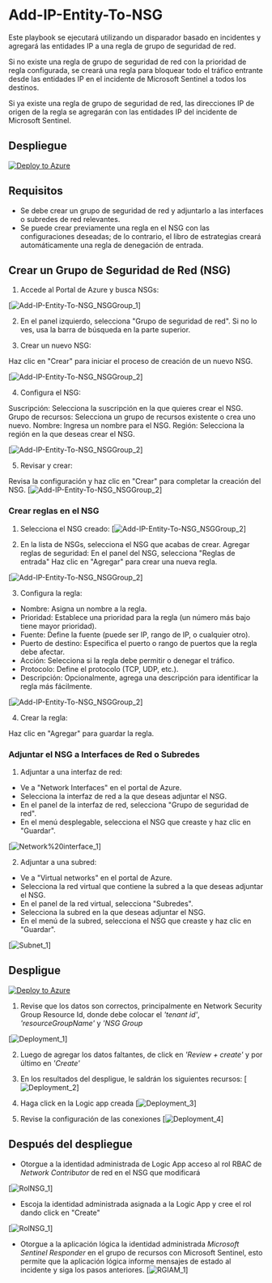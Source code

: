 # Add-IP-Entity-To-NSG

Este playbook se ejecutará utilizando un disparador basado en incidentes y agregará las entidades IP a una regla de grupo de seguridad de red.

Si no existe una regla de grupo de seguridad de red con la prioridad de regla configurada, se creará una regla para bloquear todo el tráfico entrante desde las entidades IP en el incidente de Microsoft Sentinel a todos los destinos.

Si ya existe una regla de grupo de seguridad de red, las direcciones IP de origen de la regla se agregarán con las entidades IP del incidente de Microsoft Sentinel.

## Despliegue

[![Deploy to Azure](https://aka.ms/deploytoazurebutton)](https://portal.azure.com/#create/Microsoft.Template/uri/https%3A%2F%2Fraw.githubusercontent.com%2FAzure%2FAzure-Sentinel%2Fmaster%2FPlaybooks%2FAdd-IP-Entity-To-NSG%2Fazuredeploy.json) 

## Requisitos 
- Se debe crear un grupo de seguridad de red y adjuntarlo a las interfaces o subredes de red relevantes.
- Se puede crear previamente una regla en el NSG con las configuraciones deseadas; de lo contrario, el libro de estrategias creará automáticamente una regla de denegación de entrada.


## Crear un Grupo de Seguridad de Red (NSG)
1. Accede al Portal de Azure y busca NSGs:

[![Add-IP-Entity-To-NSG_NSGGroup_1](./Images/Add-IP-Entity-To-NSG_NSGGroup_1.png)] 

2. En el panel izquierdo, selecciona "Grupo de seguridad de red". Si no lo ves, usa la barra de búsqueda en la parte superior.

3. Crear un nuevo NSG:

Haz clic en "Crear" para iniciar el proceso de creación de un nuevo NSG.

[![Add-IP-Entity-To-NSG_NSGGroup_2](./Images/Add-IP-Entity-To-NSG_NSGGroup_2.png)] 

4. Configura el NSG:

Suscripción: Selecciona la suscripción en la que quieres crear el NSG.
Grupo de recursos: Selecciona un grupo de recursos existente o crea uno nuevo.
Nombre: Ingresa un nombre para el NSG.
Región: Selecciona la región en la que deseas crear el NSG.

[![Add-IP-Entity-To-NSG_NSGGroup_2](./Images/Add-IP-Entity-To-NSG_NSGGroup_3.png)] 

5. Revisar y crear:

Revisa la configuración y haz clic en "Crear" para completar la creación del NSG.
[![Add-IP-Entity-To-NSG_NSGGroup_2](./Images/Add-IP-Entity-To-NSG_NSGGroup_4.png)] 

### Crear reglas en el NSG
1. Selecciona el NSG creado:
[![Add-IP-Entity-To-NSG_NSGGroup_2](./Images/Add-IP-Entity-To-NSG_NSGGroup_5.png)] 

2. En la lista de NSGs, selecciona el NSG que acabas de crear.
Agregar reglas de seguridad:
En el panel del NSG, selecciona "Reglas de entrada" 
Haz clic en "Agregar" para crear una nueva regla.

[![Add-IP-Entity-To-NSG_NSGGroup_2](./Images/Add-IP-Entity-To-NSG_NSGGroup_6.png)] 


3. Configura la regla:

- Nombre: Asigna un nombre a la regla.
- Prioridad: Establece una prioridad para la regla (un número más bajo tiene mayor prioridad).
- Fuente: Define la fuente (puede ser IP, rango de IP, o cualquier otro).
- Puerto de destino: Especifica el puerto o rango de puertos que la regla debe afectar.
- Acción: Selecciona si la regla debe permitir o denegar el tráfico.
- Protocolo: Define el protocolo (TCP, UDP, etc.).
- Descripción: Opcionalmente, agrega una descripción para identificar la regla más fácilmente.

[![Add-IP-Entity-To-NSG_NSGGroup_2](./Images/Add-IP-Entity-To-NSG_NSGGroup_7.png)] 

4. Crear la regla:

Haz clic en "Agregar" para guardar la regla.

### Adjuntar el NSG a Interfaces de Red o Subredes

1. Adjuntar a una interfaz de red:

- Ve a "Network Interfaces" en el portal de Azure.
- Selecciona la interfaz de red a la que deseas adjuntar el NSG.
- En el panel de la interfaz de red, selecciona "Grupo de seguridad de red".
- En el menú desplegable, selecciona el NSG que creaste y haz clic en "Guardar".

[![Network%20interface_1](./Images/Add-IP-Entity-To-NSG_Network%20interface_1.png)] 

2. Adjuntar a una subred:

- Ve a "Virtual networks" en el portal de Azure.
- Selecciona la red virtual que contiene la subred a la que deseas adjuntar el NSG.
- En el panel de la red virtual, selecciona "Subredes".
- Selecciona la subred en la que deseas adjuntar el NSG.
- En el menú de la subred, selecciona el NSG que creaste y haz clic en "Guardar".

[![Subnet_1](./Images/Add-IP-Entity-To-NSG_Subnet_1.png)] 


## Despligue
[![Deploy to Azure](https://aka.ms/deploytoazurebutton)](https://portal.azure.com/#create/Microsoft.Template/uri/https%3A%2F%2Fraw.githubusercontent.com%2FAzure%2FAzure-Sentinel%2Fmaster%2FPlaybooks%2FAdd-IP-Entity-To-NSG%2Fazuredeploy.json) 

1. Revise que los datos son correctos, principalmente en Network Security Group Resource Id, donde debe colocar el *'tenant id'*, *'resourceGroupName'* y *'NSG Group*

[![Deployment_1](./Images/Add-IP-Entity-To-NSG_Deployment_1.png)] 

2. Luego de agregar los datos faltantes, de click en *'Review + create'* y por último en *'Create'*

3. En los resultados del despligue, le saldrán los siguientes recursos:
[![Deployment_2](./Images/Add-IP-Entity-To-NSG_Deployment_2.png)] 

4. Haga click en la Logic app creada
[![Deployment_3](./Images/Add-IP-Entity-To-NSG_Deployment_3.png)] 

5. Revise la configuración de las conexiones 
[![Deployment_4](./Images/Add-IP-Entity-To-NSG_Deployment_4.png)] 

## Después del despliegue

- Otorgue a la identidad administrada de Logic App acceso al rol RBAC de *Network Contributor* de red en el NSG que modificará

[![RolNSG_1](./Images/Add-IP-Entity-To-NSG_RolNSG_1.png)] 

- Escoja la identidad administrada asignada a la Logic App y cree el rol dando click en "Create"


[![RolNSG_1](./Images/Add-IP-Entity-To-NSG_RolNSG_2.png)] 

- Otorgue a la aplicación lógica la identidad administrada *Microsoft Sentinel Responder*  en el grupo de recursos con  Microsoft Sentinel, esto permite que la aplicación lógica informe mensajes de estado al incidente y siga los pasos anteriores.
[![RGIAM_1](./Images/Add-IP-Entity-To-NSG_RGIAM_1.png)] 
  
